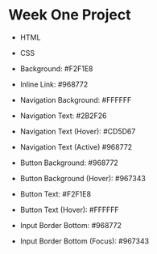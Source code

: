 # Week One Project
- HTML
- CSS



- Background: #F2F1E8
- Inline Link: #968772
- Navigation Background: #FFFFFF
- Navigation Text: #2B2F26
- Navigation Text (Hover): #CD5D67
- Navigation Text (Active) #968772
- Button Background: #968772
- Button Background (Hover): #967343
- Button Text: #F2F1E8
- Button Text (Hover): #FFFFFF
- Input Border Bottom: #968772
- Input Border Bottom (Focus): #967343
